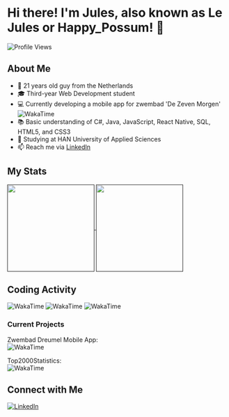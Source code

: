 # Hi there! I'm Jules, also known as Le Jules or Happy_Possum! 👋

![Profile Views](https://komarev.com/ghpvc/?username=julesk1702&color=940325)

## About Me

- :calendar: 21 years old guy from the Netherlands
- :mortar_board: Third-year Web Development student
- :computer: Currently developing a mobile app for zwembad 'De Zeven Morgen' ![WakaTime](https://wakatime.com/badge/user/1adad99a-e466-4bd9-a250-07c67336b1d1/project/84ef9761-bae7-42fa-adf1-9db76e69178e.svg)
- :books: Basic understanding of C#, Java, JavaScript, React Native, SQL, HTML5, and CSS3
- :notebook: Studying at HAN University of Applied Sciences
- 📫 Reach me via [LinkedIn](https://www.linkedin.com/in/jules-koster/)

## My Stats

<a href="">
  <img height=200 align="center" src="https://github-readme-stats.vercel.app/api?username=julesk1702&theme=shadow_red" />
</a>
<a href="">
  <img height=200 align="center" src="https://github-readme-stats.vercel.app/api/wakatime?username=happypossum" />
</a>

## Coding Activity

<!-- Replace with your actual WakaTime profile URLs -->
![WakaTime](https://wakatime.com/share/@1adad99a-e466-4bd9-a250-07c67336b1d1/f6c5feff-8bf0-488b-96c4-66632a711e4b.svg)
![WakaTime](https://wakatime.com/share/@1adad99a-e466-4bd9-a250-07c67336b1d1/d165aa91-c19a-4291-a168-515c84307f32.svg)
![WakaTime](https://wakatime.com/share/@1adad99a-e466-4bd9-a250-07c67336b1d1/363dfdf9-2105-4302-b8c3-6d063e2316b2.svg)

### Current Projects

Zwembad Dreumel Mobile App:<br>
![WakaTime](https://wakatime.com/badge/user/1adad99a-e466-4bd9-a250-07c67336b1d1/project/84ef9761-bae7-42fa-adf1-9db76e69178e.svg)

Top2000Statistics:<br>
![WakaTime](https://wakatime.com/badge/user/1adad99a-e466-4bd9-a250-07c67336b1d1/project/018c774c-fa7c-4fc0-ac88-08de4ee7e9f1.svg)

## Connect with Me

[![LinkedIn](https://img.shields.io/badge/-LinkedIn-0077B5?style=flat&logo=linkedin&logoColor=white)](https://www.linkedin.com/in/jules-koster/)

<!---
julesk1702/julesk1702 is a ✨ special ✨ repository because its `README.md` (this file) appears on your GitHub profile.
You can click the Preview link to take a look at your changes.
--->
